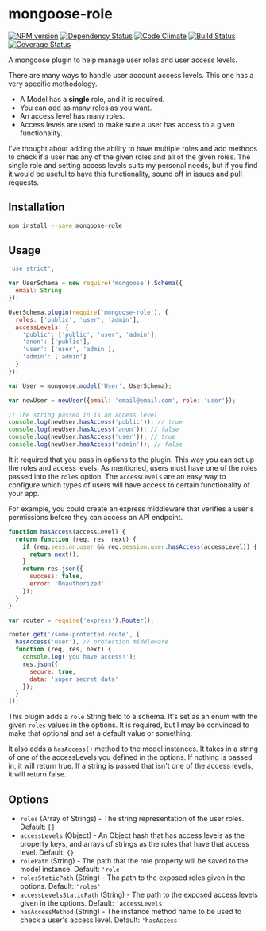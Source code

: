 # mongoose-role

[![NPM version](http://img.shields.io/npm/v/mongoose-role.svg?style=flat)](https://www.npmjs.org/package/mongoose-role)
[![Dependency Status](http://img.shields.io/gemnasium/ksmithut/mongoose-role.svg?style=flat)](https://gemnasium.com/ksmithut/mongoose-role)
[![Code Climate](http://img.shields.io/codeclimate/github/ksmithut/mongoose-role.svg?style=flat)](https://codeclimate.com/github/ksmithut/mongoose-role)
[![Build Status](http://img.shields.io/travis/ksmithut/mongoose-role.svg?style=flat)](https://travis-ci.org/ksmithut/mongoose-role)
[![Coverage Status](http://img.shields.io/codeclimate/coverage/github/ksmithut/mongoose-role.svg?style=flat)](https://codeclimate.com/github/ksmithut/mongoose-role)

A mongoose plugin to help manage user roles and user access levels.

There are many ways to handle user account access levels. This one has a very
specific methodology.

* A Model has a **single** role, and it is required.
* You can add as many roles as you want.
* An access level has many roles.
* Access levels are used to make sure a user has access to a given
  functionality.

I've thought about adding the ability to have multiple roles and add methods to
check if a user has any of the given roles and all of the given roles. The
single role and setting access levels suits my personal needs, but if you find
it would be useful to have this functionality, sound off in issues and pull
requests.

## Installation

```bash
npm install --save mongoose-role
```

## Usage

```javascript
'use strict';

var UserSchema = new require('mongoose').Schema({
  email: String
});

UserSchema.plugin(require('mongoose-role'), {
  roles: ['public', 'user', 'admin'],
  accessLevels: {
    'public': ['public', 'user', 'admin'],
    'anon': ['public'],
    'user': ['user', 'admin'],
    'admin': ['admin']
  }
});

var User = mongoose.model('User', UserSchema);

var newUser = newUser({email: 'email@email.com', role: 'user'});

// The string passed in is an access level
console.log(newUser.hasAccess('public')); // true
console.log(newUser.hasAccess('anon')); // false
console.log(newUser.hasAccess('user')); // true
console.log(newUser.hasAccess('admin')); // false
```

It it required that you pass in options to the plugin. This way you can set up
the roles and access levels. As mentioned, users must have one of the roles
passed into the `roles` option. The `accessLevels` are an easy way to configure
which types of users will have access to certain functionality of your app.

For example, you could create an express middleware that verifies a user's
permissions before they can access an API endpoint.

```javascript
function hasAccess(accessLevel) {
  return function (req, res, next) {
    if (req.session.user && req.session.user.hasAccess(accessLevel)) {
      return next();
    }
    return res.json({
      success: false,
      error: 'Unauthorized'
    });
  }
}

var router = require('express').Router();

router.get('/some-protected-route', [
  hasAccess('user'), // protection middleware
  function (req, res, next) {
    console.log('you have access!');
    res.json({
      secure: true,
      data: 'super secret data'
    });
  }
]);

```

This plugin adds a `role` String field to a schema. It's set as an enum with the
given `roles` values in the options. It is required, but I may be convinced to
make that optional and set a default value or something.

It also adds a `hasAccess()` method to the model instances. It takes in a
string of one of the accessLevels you defined in the options. If nothing is
passed in, it will return true. If a string is passed that isn't one of the
access levels, it will return false.

## Options

* `roles` (Array of Strings) - The string representation of the user roles.
  Default: `[]`
* `accessLevels` (Object) - An Object hash that has access levels as the
  property keys, and arrays of strings as the roles that have that access level.
  Default: `{}`
* `rolePath` (String) - The path that the role property will be saved to the
  model instance. Default: `'role'`
* `rolesStaticPath` (String) - The path to the exposed roles given in the
  options. Default: `'roles'`
* `accessLevelsStaticPath` (String) - The path to the exposed access levels
  given in the options. Default: `'accessLevels'`
* `hasAccessMethod` (String) - The instance method name to be used to check a
  user's access level. Default: `'hasAccess'`
